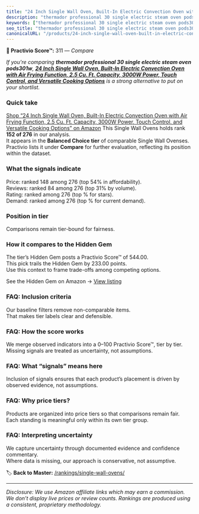 ```yaml
---
title: "24 Inch Single Wall Oven, Built-In Electric Convection Oven with Air Frying Function, 2.5 Cu. Ft. Capacity, 3000W Power, Touch Control, and Versatile Cooking Options"
description: "thermador professional 30 single electric steam oven pods301w: Data-driven ranking using the Practivio Score™. Positioned by quality, value, demand, findabilit…"
keywords: ["thermador professional 30 single electric steam oven pods301w"]
seo_title: "thermador professional 30 single electric steam oven pods301w — Compare (2025)"
canonicalURL: "/products/24-inch-single-wall-oven-built-in-electric-convection-oven-with-air-frying-function-25-cu-ft-capacity-3000w-power-touch-control-and-versatile-cooking-options-B0DZ1Q466D/"
---
```


**🛒 Practivio Score™:** 311 — _Compare_


*If you're comparing **thermador professional 30 single electric steam oven pods301w**, **[24 Inch Single Wall Oven, Built-In Electric Convection Oven with Air Frying Function, 2.5 Cu. Ft. Capacity, 3000W Power, Touch Control, and Versatile Cooking Options](https://www.amazon.com/dp/B0DZ1Q466D?tag=practivio-20)** is a strong alternative to put on your shortlist.*
### Quick take
[Shop “24 Inch Single Wall Oven, Built-In Electric Convection Oven with Air Frying Function, 2.5 Cu. Ft. Capacity, 3000W Power, Touch Control, and Versatile Cooking Options” on Amazon](https://www.amazon.com/dp/B0DZ1Q466D?tag=practivio-20)
This Single Wall Ovens holds rank **152 of 276** in our analysis.  
It appears in the **Balanced Choice tier** of comparable Single Wall Ovenses.  
Practivio lists it under **Compare** for further evaluation, reflecting its position within the dataset.

### What the signals indicate
Price: ranked 148 among 276 (top 54% in affordability).  
Reviews: ranked 84 among 276 (top 31% by volume).  
Rating: ranked  among 276 (top % for stars).  
Demand: ranked  among 276 (top % for current demand).

### Position in tier
Comparisons remain tier-bound for fairness.

### How it compares to the Hidden Gem
The tier’s Hidden Gem posts a Practivio Score™ of 544.00.  
This pick trails the Hidden Gem by 233.00 points.  
Use this context to frame trade-offs among competing options.  

See the Hidden Gem on Amazon → [View listing](https://www.amazon.com/dp/B0F7RK331N?tag=practivio-20)

### FAQ: Inclusion criteria
Our baseline filters remove non-comparable items.  
That makes tier labels clear and defensible.

### FAQ: How the score works
We merge observed indicators into a 0–100 Practivio Score™, tier by tier.  
Missing signals are treated as uncertainty, not assumptions.

### FAQ: What “signals” means here
Inclusion of signals ensures that each product’s placement is driven by observed evidence, not assumptions.

### FAQ: Why price tiers?
Products are organized into price tiers so that comparisons remain fair.  
Each standing is meaningful only within its own tier group.

### FAQ: Interpreting uncertainty
We capture uncertainty through documented evidence and confidence commentary.  
Where data is missing, our approach is conservative, not assumptive.

<!-- Missing template for Compare/CompareWithinPriceClass -->


🏷️ **Back to Master:** [/rankings/single-wall-ovens/](/rankings/single-wall-ovens/)

---
_Disclosure: We use Amazon affiliate links which may earn a commission. We don’t display live prices or review counts. Rankings are produced using a consistent, proprietary methodology._
